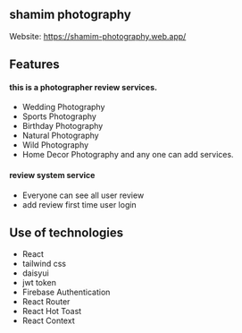 
## shamim photography

Website: https://shamim-photography.web.app/




## Features

#### this is a photographer review services.
- Wedding Photography
- Sports Photography
- Birthday Photography
- Natural Photography
- Wild Photography
- Home Decor Photography
and any one can add services. 




#### review system service
- Everyone can see all user review
- add review first time user login


## Use of technologies

- React
- tailwind css
- daisyui
- jwt token
- Firebase Authentication
- React Router
- React Hot Toast
- React Context

